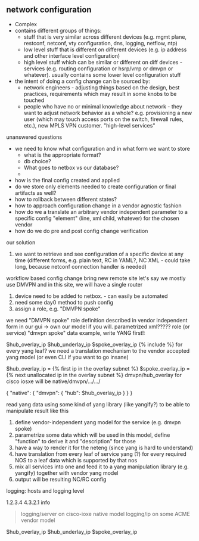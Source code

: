 ## network configuration
* Complex
* contains different groups of things:
  * stuff that is very similar across different devices (e.g. mgmt plane, restconf, netconf, vty configuration, dns, logging, netflow, ntp)
  * low level stuff that is different on different devices (e.g. ip address and other interface level configuration)
  * high level stuff which can be similar or different on diff devices - services (e.g. routing configuration or hsrp/vrrp or dmvpn or whatever). usually contains some lower level configuration stuff
* the intent of doing a config change can be sourced by:
  * network engineers - adjusting things based on the design, best practices, requirements which may result in some knobs to be touched
  * people who have no or minimal knowledge about network - they want to adjust network behavior as a whole? e.g. provisioning a new user (which may touch access ports on the switch, firewall rules, etc.), new MPLS VPN customer. "high-level services"

unanswered questions
* we need to know what configuration and in what form we want to store
  * what is the appropriate format?
  * db choice?
  * What goes to netbox vs our database?
  * 
* how is the final config created and applied
* do we store only elements needed to create configuration or final artifacts as well?
* how to rollback between different states?
* how to approach configuration change in a vendor agnostic fashion
* how do we a translate an arbitrary vendor independent parameter to a specific config "element" (line, xml child, whatever) for the chosen vendor
* how do we do pre and post config change verification


our solution
1. we want to retrieve and see configuration of a specific device at any time (different forms, e.g. plain text, RC in YAML?, NC XML - could take long, because netconf connection handler is needed)



workflow based config change 
bring new remote site
let's say we mostly use DMVPN and in this site, we will have a single router

1. device need to be added to netbox. - can easily be automated
2. need some day0 method to push config
3. assign a role, e.g. "DMVPN spoke"
 

we need "DMVPN spoke" role definition described in vendor independent form in our gui -> own our model if you will.
parametrized xml????? 
role (or service) "dmvpn spoke" data example, write YANG first!:

<dmvpn>
  <hub_overlay>$hub_overlay_ip</hub_overlay>
  <hub_underlay>$hub_underlay_ip</hub_underlay>
  <spoke_overlay>$spoke_overlay_ip</spoke_overlay>
  <multicast/>
</dmvpn>
{% include <eigrp-dmvpn> %}
for every yang leaf? we need a translation mechanism to the vendor accepted yang model (or even CLI if you want to go insane)

$hub_overlay_ip = {% first ip in the overlay subnet %}
$spoke_overlay_ip = {% next unallocated ip in the overlay subnet %}
dmvpn/hub_overlay for cisco iosxe will be native/dmvpn/.../.../

{
    "native": {
        "dmvpn":
        {
            "hub": $hub_overlay_ip
        }
    }
}

read yang data using some kind of yang library (like yangify?) to be able to manipulate result like this

1. define vendor-independent yang model for the service (e.g. dmvpn spoke)
2. parametrize some data which will be used in this model, define "function" to derive it and "description" for those
3. have a way to render it for the neteng (since yang is hard to understand)
4. have translation from every leaf of service yang (?) for every required NOS to a leaf data which is supported by that nos
5. mix all services into one and feed it to a yang manipulation library (e.g. yangify) together with vendor yang model
6. output will be resulting NC/RC config



logging: hosts and logging level

<logging>
 <server>
   <ip>1.2.3.4</ip>
   <ip>4.3.2.1</ip>
 <server>
 <level>info<level>
</logging>

> logging/server on cisco-ioxe native model
> logging/ip on some ACME vendor model 


<dmvpn>
  <hub_overlay>$hub_overlay_ip</hub_overlay>
  <hub_underlay>$hub_underlay_ip</hub_underlay>
  <spoke_overlay>$spoke_overlay_ip</spoke_overlay>
  <multicast/>
</dmvpn>
